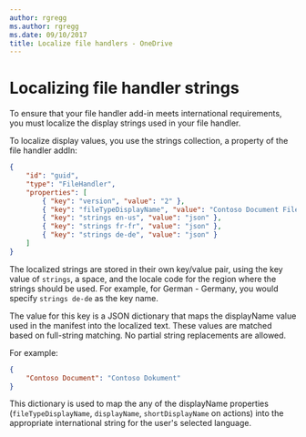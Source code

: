 ```yaml
---
author: rgregg
ms.author: rgregg
ms.date: 09/10/2017
title: Localize file handlers - OneDrive
---
```

# Localizing file handler strings

To ensure that your file handler add-in meets international requirements, you must localize the display strings used in your file handler.

To localize display values, you use the strings collection, a property of the file handler addIn:

```json
{
    "id": "guid",
    "type": "FileHandler",
    "properties": [
        { "key": "version", "value": "2" },
        { "key": "fileTypeDisplayName", "value": "Contoso Document File" },
        { "key": "strings en-us", "value": "json" },
        { "key": "strings fr-fr", "value": "json" },
        { "key": "strings de-de", "value": "json" }
    ]
}
```

The localized strings are stored in their own key/value pair, using the key value of `strings`, a space, and the locale code for the region where the strings should be used.
For example, for German - Germany, you would specify `strings de-de` as the key name.

The value for this key is a JSON dictionary that maps the displayName value used in the manifest into the localized text.
These values are matched based on full-string matching.
No partial string replacements are allowed.

For example:

```json
{
    "Contoso Document": "Contoso Dokument"
}
```

This dictionary is used to map the any of the displayName properties (`fileTypeDisplayName`, `displayName`, `shortDisplayName` on actions) into the appropriate international string for the user's selected language.


<!-- {
  "type": "#page.annotation",
  "description": "Create a copy of an existing item.",
  "keywords": "copy existing item",
  "section": "documentation",
  "tocPath": "File handlers/Defining actions"
} -->